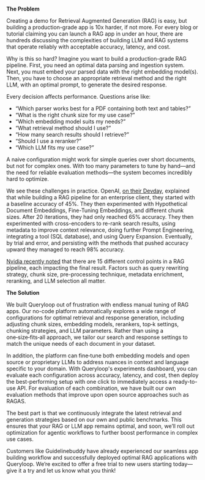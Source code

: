 **The Problem**

Creating a demo for Retrieval Augmented Generation (RAG) is easy, but building a production-grade app is 10x harder, if not more. For every blog or tutorial claiming you can launch a RAG app in under an hour, there are hundreds discussing the complexities of building LLM and RAG systems that operate reliably with acceptable accuracy, latency, and cost.

Why is this so hard? Imagine you want to build a production-grade RAG pipeline. First, you need an optimal data parsing and ingestion system. Next, you must embed your parsed data with the right embedding model(s). Then, you have to choose an appropriate retrieval method and the right LLM, with an optimal prompt, to generate the desired response.

Every decision affects performance. Questions arise like:  
- “Which parser works best for a PDF containing both text and tables?”  
- “What is the right chunk size for my use case?”  
- “Which embedding model suits my needs?”  
- “What retrieval method should I use?”  
- “How many search results should I retrieve?”  
- “Should I use a reranker?”  
- “Which LLM fits my use case?”  

A naive configuration might work for simple queries over short documents, but not for complex ones. With too many parameters to tune by hand—and the need for reliable evaluation methods—the system becomes incredibly hard to optimize.

We see these challenges in practice. OpenAI, [on their Devday](https://www.youtube.com/watch?v=ahnGLM-RC1Y), explained that while building a RAG pipeline for an enterprise client, they started with a baseline accuracy of 45%. They then  experimented with  Hypothetical Document Embeddings, Fine-Tuning Embeddings, and different chunk sizes. After 20 iterations, they had only reached 65% accuracy. They then experimented with cross-encoders to re-rank search results, using metadata to improve context relevance, doing further Prompt Engineering, integrating a tool (SQL database), and using Query Expansion. Eventually, by trial and error, and persisting with the methods that pushed accuracy upward they managed to reach 98% accuracy.

[Nvidia recently noted](https://arxiv.org/html/2407.07858v1) that there are 15 different control points in a RAG pipeline, each impacting the final result. Factors such as query rewriting strategy, chunk size, pre-processing technique, metadata enrichment, reranking, and LLM selection all matter. 

**The Solution**

We built Queryloop out of frustration with endless manual tuning of RAG apps. Our no-code platform automatically explores a wide range of configurations for optimal retrieval and response generation, including adjusting chunk sizes, embedding models, rerankers, top‑k settings, chunking strategies, and LLM parameters. Rather than using a one‑size‑fits‑all approach, we tailor our search and response settings to match the unique needs of each document in your dataset.

In addition, the platform can fine‑tune both embedding models and open source or proprietary LLMs to address nuances in context and language specific to your domain. With Queryloop's experiments dashboard, you can evaluate each configuration across accuracy, latency, and cost, then deploy the best-performing setup with one click to immediately access a ready-to-use API. For evaluation of each combination, we have built our own evaluation methods that improve upon open source approaches such as RAGAS. 

The best part is that we continuously integrate the latest retrieval and generation strategies based on our own and public benchmarks. This ensures that your RAG or LLM app remains optimal, and soon, we’ll roll out optimization for agentic workflows to further boost performance in complex use cases.

Customers like Guidelinebuddy have already experienced our seamless app building workflow and successfully deployed optimal RAG applications with Queryloop. We’re excited to offer a free trial to new users starting today—give it a try and let us know what you think!
